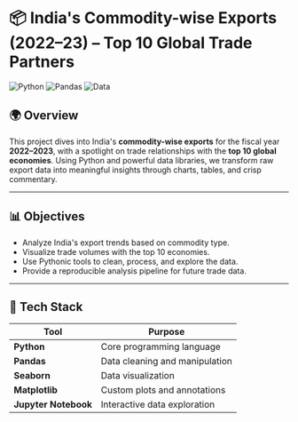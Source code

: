 # 📦 India's Commodity-wise Exports (2022–23) – Top 10 Global Trade Partners

![Python](https://img.shields.io/badge/Made%20with-Python-blue?logo=python)
![Pandas](https://img.shields.io/badge/Powered%20by-Pandas-green)
![Data](https://img.shields.io/badge/Data%20Year-2022--23-orange)

## 🌍 Overview

This project dives into India's **commodity-wise exports** for the fiscal year **2022–2023**, with a spotlight on trade relationships with the **top 10 global economies**. Using Python and powerful data libraries, we transform raw export data into meaningful insights through charts, tables, and crisp commentary.

---

## 📊 Objectives

- Analyze India's export trends based on commodity type.
- Visualize trade volumes with the top 10 economies.
- Use Pythonic tools to clean, process, and explore the data.
- Provide a reproducible analysis pipeline for future trade data.

---

## 🔧 Tech Stack

| Tool        | Purpose                              |
|-------------|--------------------------------------|
| **Python**  | Core programming language            |
| **Pandas**  | Data cleaning and manipulation       |
| **Seaborn** | Data visualization                   |
| **Matplotlib** | Custom plots and annotations     |
| **Jupyter Notebook** | Interactive data exploration |



